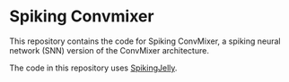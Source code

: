 # Spiking Convmixer
This repository contains the code for Spiking ConvMixer, a spiking neural network (SNN) version of the ConvMixer architecture.

The code in this repository uses [SpikingJelly](https://github.com/fangwei123456/spikingjelly).
